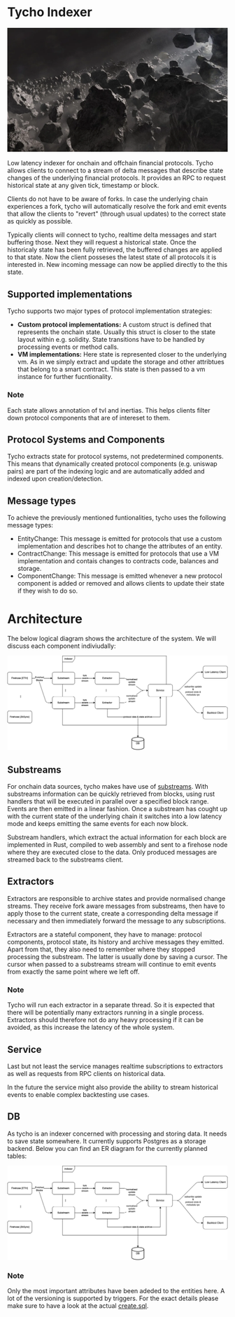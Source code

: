 # Tycho Indexer

![Asteroid Belt](./assets/belt.webp)


Low latency indexer for onchain and offchain financial protocols. Tycho allows clients to connect to a stream of delta messages that describe state changes of the underlying financial protocols. It provides an RPC to request historical state at any given tick, timestamp or block. 

Clients do not have to be aware of forks. In case the underlying chain experiences a fork, tycho will automatically resolve the fork and emit events that allow the clients to "revert" (through usual updates) to the correct state as quickly as possible.

Typically clients will connect to tycho, realtime delta messages and start buffering those. Next they will request a historical state. Once the historicaly state has been fully retrieved, the buffered changes are applied to that state. Now the client posseses the latest state of all protocols it is interested in. New incoming message can now be applied directly to the this state.

## Supported implementations

Tycho supports two major types of protocol implementation strategies:

- **Custom protocol implementations:** A custom struct is defined that represents the onchain state. Usually this struct is closer to the state layout within e.g. solidity. State transitions have to be handled by processing events or method calls.
- **VM implementations:** Here state is represented closer to the underlying vm. As in we simply extract and update the storage and other attribtues that belong to a smart contract. This state is then passed to a vm instance for further fucntionality.


### Note
Each state allows annotation of tvl and inertias. This helps clients filter down protocol components that are of intereset to them.


## Protocol Systems and Components

Tycho extracts state for protocol systems, not predetermined components. This means that dynamically created protocol components (e.g. uniswap pairs) are part of the indexing logic and are automatically added and indexed upon creation/detection.


## Message types
To achieve the previously mentioned funtionalities, tycho uses the following message types:

- EntityChange: This message is emitted for protocols that use a custom implementation and describes hot to change the attributes of an entity.
- ContractChange: This message is emitted for protocols that use a VM implementation and contais changes to contracts code, balances and storage.
- ComponentChange: This message is emitted whenever a new protocol component is added or removed and allows clients to update their state if they wish to do so.


# Architecture

The below logical diagram shows the architecture of the system. We will discuss each component indiviudally:

[![Logical Architecture Diagram](./assets/logical.drawio.png)](https://drive.google.com/file/d/1mhbARX2ipAh-YUDfm4gPN3Is4sLvyJxM/view?usp=sharing)

## Substreams

For onchain data sources, tycho makes have use of [substreams](https://thegraph.com/docs/en/substreams/README/). With substreams information can be quickly retrieved from blocks, using rust handlers that will be executed in parallel over a specified block range. Events are then emitted in a linear fashion. Once a substream has cought up with the current state of the underlying chain it switches into a low latency mode and keeps emitting the same events for each now block.

Substream handlers, which extract the actual information for each block are implemented in Rust, compiled to web assembly and sent to a firehose node where they are executed close to the data. Only produced messages are streamed back to the substreams client.


## Extractors

Extractors are responsible to archive states and provide normalised change streams. They receive fork aware messages from substreams, then have to apply those to the current state, create a corresponding delta message if necessary and then immediately forward the message to any subscriptions.

Extractors are a stateful component, they have to manage: protocol components, protocol state, its history and archive messages they emitted. Apart from that, they also need to remember where they stopped processing the substream. The latter is usually done by saving a cursor. The cursor when passed to a substreams stream will continue to emit events from exactly the same point where we left off.

### Note
Tycho will run each extractor in a separate thread. So it is expected that there will be potentially many extractors running in a single process. Extractors should therefore not do any heavy processing if it can be avoided, as this increase the latency of the whole system.


## Service
Last but not least the service manages realtime subscriptions to extractors as well as requests from RPC clients on historical data. 

In the future the service might also provide the ability to stream historical events to enable complex backtesting use cases.


## DB 
As tycho is an indexer concerned with processing and storing data. It needs to save state somewhere. It currently supports Postgres as a storage backend. Below you can find an ER diagram for the currently planned tables:

[![Logical Architecture Diagram](./assets/logical.drawio.png)](https://drive.google.com/file/d/1mhbARX2ipAh-YUDfm4gPN3Is4sLvyJxM/view?usp=sharing)

### Note
Only the most important attributes have been adeded to the entities here. A lot of the versioning is supported by triggers. For the exact details please make sure to have a look at the actual [create.sql](./migrations_/create.sql).



